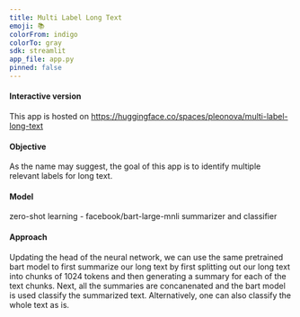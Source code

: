 ```yaml
---
title: Multi Label Long Text
emoji: 📚
colorFrom: indigo
colorTo: gray
sdk: streamlit
app_file: app.py
pinned: false
---
```


#### Interactive version
This app is hosted on https://huggingface.co/spaces/pleonova/multi-label-long-text

#### Objective
As the name may suggest, the goal of this app is to identify multiple relevant labels for long text.

#### Model
zero-shot learning - facebook/bart-large-mnli summarizer and classifier

#### Approach
Updating the head of the neural network, we can use the same pretrained bart model to first summarize our long text by first splitting out our long text into chunks of 1024 tokens and then generating a summary for each of the text chunks. Next, all the summaries are concanenated and the bart model is used classify the summarized text. Alternatively, one can also classify the whole text as is.